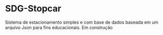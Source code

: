 # SDG-Stopcar
Sistema de estacionamento simples e com base de dados baseada em um arquivo Json para fins educacionais.
Em construção
